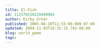 ```yaml
---
title: El-Fish
id: 112370210128490964
author: Kirby Urner
published: 2005-08-10T11:55:00.000-07:00
updated: 2009-11-03T10:35:15.792-08:00
blog: world_game
tags: 
---
```



